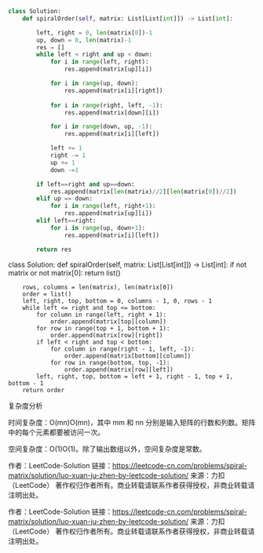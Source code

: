```python
class Solution:
    def spiralOrder(self, matrix: List[List[int]]) -> List[int]:

        left, right = 0, len(matrix[0])-1
        up, down = 0, len(matrix)-1
        res = []
        while left < right and up < down:
            for i in range(left, right):
                res.append(matrix[up][i])

            for i in range(up, down):
                res.append(matrix[i][right])
            
            for i in range(right, left, -1):
                res.append(matrix[down][i])

            for i in range(down, up, -1):
                res.append(matrix[i][left])

            left += 1
            right -= 1
            up += 1
            down -=1

        if left==right and up==down:
            res.append(matrix[len(matrix)//2][len(matrix[0])//2])
        elif up == down:
            for i in range(left, right+1):
                res.append(matrix[up][i])
        elif left==right:
            for i in range(up, down+1):
                res.append(matrix[i][left])

        return res
```

class Solution:
    def spiralOrder(self, matrix: List[List[int]]) -> List[int]:
        if not matrix or not matrix[0]:
            return list()
        
        rows, columns = len(matrix), len(matrix[0])
        order = list()
        left, right, top, bottom = 0, columns - 1, 0, rows - 1
        while left <= right and top <= bottom:
            for column in range(left, right + 1):
                order.append(matrix[top][column])
            for row in range(top + 1, bottom + 1):
                order.append(matrix[row][right])
            if left < right and top < bottom:
                for column in range(right - 1, left, -1):
                    order.append(matrix[bottom][column])
                for row in range(bottom, top, -1):
                    order.append(matrix[row][left])
            left, right, top, bottom = left + 1, right - 1, top + 1, bottom - 1
        return order
        
复杂度分析

时间复杂度：O(mn)O(mn)，其中 mm 和 nn 分别是输入矩阵的行数和列数。矩阵中的每个元素都要被访问一次。

空间复杂度：O(1)O(1)。除了输出数组以外，空间复杂度是常数。

作者：LeetCode-Solution
链接：https://leetcode-cn.com/problems/spiral-matrix/solution/luo-xuan-ju-zhen-by-leetcode-solution/
来源：力扣（LeetCode）
著作权归作者所有。商业转载请联系作者获得授权，非商业转载请注明出处。

作者：LeetCode-Solution
链接：https://leetcode-cn.com/problems/spiral-matrix/solution/luo-xuan-ju-zhen-by-leetcode-solution/
来源：力扣（LeetCode）
著作权归作者所有。商业转载请联系作者获得授权，非商业转载请注明出处。

